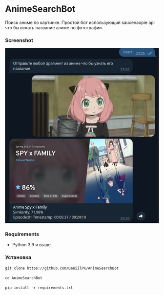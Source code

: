 # AnimeSearchBot
Поиск аниме по картинке. Простой бот использующий saucenaopie api что бы искать название аниме по фотографии.

### Screenshot
![1](img/1.jpg)


### Requirements

+ Python 3.9 и выше 



### Установка
``` 
git clone https://github.com/DaniilPK/AnimeSearchBot

cd AnimeSearchBot

pip install -r requirements.txt 
```
